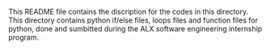 This README file contains the discription for the codes in this directory.
This directory contains python if/else files, loops files and function files for python, done and sumbitted during the ALX software engineering internship program.
